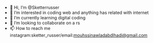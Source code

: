 - 👋 Hi, I’m @Sketterrusser
- 👀 I’m interested in coding web and anything has related with internet
- 🌱 I’m currently learning digital coding
- 💞️ I’m looking to collaborate on a rs
- 📫 How to reach me instagram:sketter_russer/email:mouhssinawladabdlhadi@gmail.com

<!---
Sketterrusser/Sketterrusser is a ✨ special ✨ repository because its `README.md` (this file) appears on your GitHub profile.
You can click the Preview link to take a look at your changes.
--->
